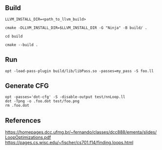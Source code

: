 ## Build
```
LLVM_INSTALL_DIR=<path_to_llvm_build>

cmake -DLLVM_INSTALL_DIR=$LLVM_INSTALL_DIR -G "Ninja" -B build/ .

cd build

cmake --build .
```

## Run
```
opt -load-pass-plugin build/lib/libPass.so -passes=my_pass -S foo.ll
```

## Generate CFG
```
opt -passes='dot-cfg' -S -disable-output test/nnLoop.ll
dot -Tpng -o .foo.dot test/foo.png
rm .foo.dot
```

## References
https://homepages.dcc.ufmg.br/~fernando/classes/dcc888/ementa/slides/LoopOptimizations.pdf
https://pages.cs.wisc.edu/~fischer/cs701.f14/finding.loops.html
